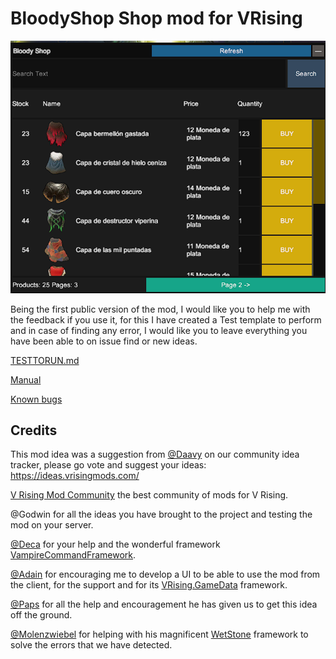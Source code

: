 # BloodyShop Shop mod for VRising 

![alt text](https://github.com/oscarpedrero/BloodyShop/blob/master/Images/userui.png?raw=true)

Being the first public version of the mod, I would like you to help me with the feedback if you use it, for this I have created a Test template to perform and in case of finding any error, I would like you to leave everything you have been able to on issue find or new ideas.

[TESTTORUN.md](https://github.com/oscarpedrero/BloodyShop/blob/master/TESTTORUN.md) 

[Manual](https://github.com/oscarpedrero/BloodyShop/wiki/Manual)

[Known bugs](https://github.com/oscarpedrero/BloodyShop/wiki/Known-bugs)

## Credits

This mod idea was a suggestion from [@Daavy](https://ideas.vrisingmods.com/posts/11/silver-shop) on our community idea tracker, please go vote and suggest your ideas: https://ideas.vrisingmods.com/

[V Rising Mod Community](https://discord.gg/vrisingmods) the best community of mods for V Rising.

@Godwin for all the ideas you have brought to the project and testing the mod on your server.

[@Deca](https://github.com/decaprime) for your help and the wonderful framework [VampireCommandFramework](https://github.com/decaprime/VampireCommandFramework).

[@Adain](https://github.com/adainrivers) for encouraging me to develop a UI to be able to use the mod from the client, for the support and for its [VRising.GameData](https://github.com/adainrivers/VRising.GameData) framework.

[@Paps](https://github.com/phillipsOG) for all the help and encouragement he has given us to get this idea off the ground.

[@Molenzwiebel](https://github.com/molenzwiebel) for helping with his magnificent [WetStone](https://github.com/molenzwiebel/Wetstone) framework to solve the errors that we have detected.

